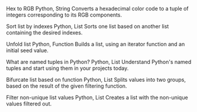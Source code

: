 Hex to RGB
Python, String
Converts a hexadecimal color code to a tuple of integers corresponding to its RGB components.

Sort list by indexes
Python, List
Sorts one list based on another list containing the desired indexes.

Unfold list
Python, Function
Builds a list, using an iterator function and an initial seed value.


What are named tuples in Python?
Python, List
Understand Python's named tuples and start using them in your projects today.

Bifurcate list based on function
Python, List
Splits values into two groups, based on the result of the given filtering function.

Filter non-unique list values
Python, List
Creates a list with the non-unique values filtered out.
